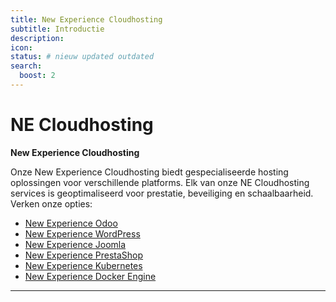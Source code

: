 ```yaml
---
title: New Experience Cloudhosting
subtitle: Introductie
description:
icon:
status: # nieuw updated outdated
search:
  boost: 2 
---
```


# NE Cloudhosting

**New Experience Cloudhosting**

Onze New Experience Cloudhosting biedt gespecialiseerde hosting oplossingen voor verschillende platforms. Elk van onze NE Cloudhosting services is geoptimaliseerd voor prestatie, beveiliging en schaalbaarheid. Verken onze opties:

- [New Experience Odoo](/NE%20Cloudhosting/New%20Experience/NE%20Odoo)
- [New Experience WordPress](/NE%20Cloudhosting/New%20Experience/NE%20WordPress)
- [New Experience Joomla](/NE%20Cloudhosting/New%20Experience/NE%20Joomla)
- [New Experience PrestaShop](/NE%20Cloudhosting/New%20Experience/NE%20PrestaShop)
- [New Experience Kubernetes](/NE%20Cloudhosting/New%20Experience/NE%20Kubernetes)
- [New Experience Docker Engine](/NE%20Cloudhosting/New%20Experience/NE%20Docker%20Engine)

---
